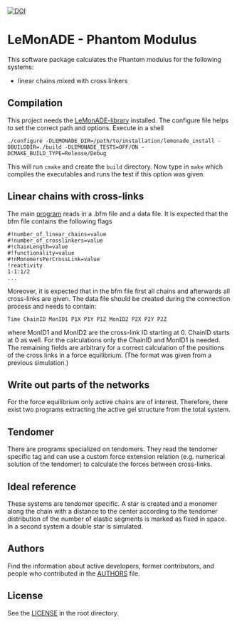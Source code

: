 [![DOI](https://zenodo.org/badge/DOI/10.5281/zenodo.5926422.svg)](https://doi.org/10.5281/zenodo.5926422)
# LeMonADE - Phantom Modulus

This software package calculates the Phantom modulus for the following systems: 
- linear chains mixed with cross linkers 

## Compilation 
This project needs the [LeMonADE-library](https://github.com/LeMonADE-project/LeMonADE/) installed. The configure file helps to set the correct path and options. Execute in a shell 
```shell 
./configure -DLEMONADE_DIR=/path/to/installation/lemonade_install -DBUILDDIR=./build -DLEMONADE_TESTS=OFF/ON -DCMAKE_BUILD_TYPE=Release/Debug
```
This will run `cmake` and create the `build` directory. Now type in `make` which compiles the executables and runs the test if this option was given.


## Linear chains with cross-links 
The main [program](https://github.com/LeMonADE-project/LeMonADE_PhantomModulus/blob/master/projects/ForceEquilibrium.cpp) reads in a .bfm file and a data file. It is expected that the bfm file contains the following flags 
```
#!number_of_linear_chains=value
#!number_of_crosslinkers=value
#!chainLength=value
#!functionality=value
#!nMonomersPerCrossLink=value
!reactivity
1-1:1/2
...
```
Moreover, it is expected that in the bfm file first all chains and afterwards all cross-links are given. 
The data file should be created during the connection process and needs to contain: 
```
Time ChainID MonID1 P1X P1Y P1Z MonID2 P2X P2Y P2Z
```
where MonID1 and MonID2 are the cross-link ID starting at 0. ChainID starts at 0 as well.
For the calculations only the ChainID and MonID1 is needed. The remaining fields are arbitrary for a correct 
calculation of the positions of the cross links in a force equilibrium. 
(The format was given from a previous simulation.)

## Write out parts of the networks 
For the force equilibrium only active chains are of interest. 
Therefore, there exist two programs extracting the active gel structure from the total system.

## Tendomer
There are programs specialized on tendomers. They read the tendomer specific tag and can use a 
custom force extension relation (e.g. numerical solution of the tendomer) to calculate the forces 
between cross-links.

## Ideal reference
These systems are tendomer specific. A star is created and a monomer along the chain with a distance to the center 
according to the tendomer distribution of the number of elastic segments is marked as fixed in space. 
In a second system a double star is simulated. 

## Authors

Find the information about active developers, former contributors, and people who contributed in the [AUTHORS](AUTHORS.md) file.

## License

See the [LICENSE](LICENSE) in the root directory.